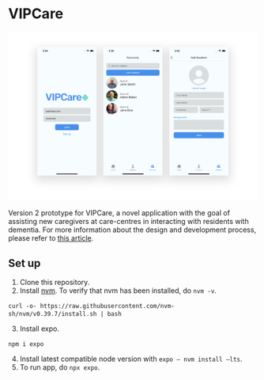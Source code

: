 # VIPCare

<img src="assets/screenshots.png" alt="drawing" />

Version 2 prototype for VIPCare, a novel application with the goal of assisting new caregivers at care-centres in interacting with residents with dementia.
For more information about the design and development process, please refer to [this article](https://journals.sagepub.com/doi/full/10.1177/20556683211061998).

## Set up
1. Clone this repository.
2. Install [nvm](https://github.com/nvm-sh/nvm?tab=readme-ov-file#installing-and-updating). To verify that nvm has been installed, do ``nvm -v``.
```
curl -o- https://raw.githubusercontent.com/nvm-sh/nvm/v0.39.7/install.sh | bash
```
3. Install expo.
```
npm i expo
```
4. Install latest compatible node version with ``expo — nvm install —lts``.
5. To run app, do ``npx expo``.
